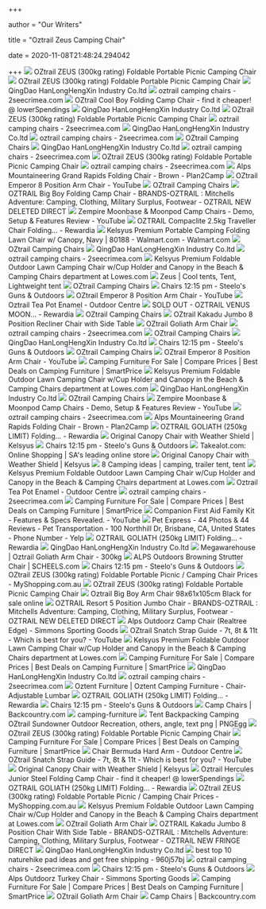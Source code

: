 +++
        
author = "Our Writers"
        
title = "Oztrail Zeus Camping Chair"
        
date = 2020-11-08T21:48:24.294042
        
+++
[ ![](https://cdn2.bigcommerce.com/server5800/84906/products/3144/images/4749/s-l400__49782.1498540918.1280.1280.jpg?c=2)](https://cdn2.bigcommerce.com/server5800/84906/products/3144/images/4749/s-l400__49782.1498540918.1280.1280.jpg?c=2) OZtrail ZEUS (300kg rating) Foldable Portable Picnic Camping Chair
[ ![](https://cdn2.bigcommerce.com/server5800/84906/products/2864/images/4608/zeus__60762.1466555966.1280.1280.jpg?c=2)](https://cdn2.bigcommerce.com/server5800/84906/products/2864/images/4608/zeus__60762.1466555966.1280.1280.jpg?c=2) OZtrail ZEUS (300kg rating) Foldable Portable Picnic Camping Chair
[ ![](http://www.cnhlhx.com/res/en/20161226/0e4ad7b4e419e552.jpg)](http://www.cnhlhx.com/res/en/20161226/0e4ad7b4e419e552.jpg) QingDao HanLongHengXin Industry Co.ltd
[ ![](https://workleisureplay.com.au/media/product/8cf/oztrail-big-boy-camping-chairs-with-cooler-blue-89f.jpg)](https://workleisureplay.com.au/media/product/8cf/oztrail-big-boy-camping-chairs-with-cooler-blue-89f.jpg)     oztrail camping chairs - 2seecrimea.com
[ ![](https://lowerspendings-images.s3.amazonaws.com/wDpkWABSkih_large.jpg)](https://lowerspendings-images.s3.amazonaws.com/wDpkWABSkih_large.jpg) OZtrail Cool Boy Folding Camp Chair - find it cheaper! @ lowerSpendings
[ ![](http://www.cnhlhx.com/res/en/20161226/39c58f3eccb0ec72.jpg)](http://www.cnhlhx.com/res/en/20161226/39c58f3eccb0ec72.jpg) QingDao HanLongHengXin Industry Co.ltd
[ ![](https://cdn2.bigcommerce.com/server5800/84906/products/3145/images/4751/1s-l400__30417.1498619241.1280.1280.jpg?c=2)](https://cdn2.bigcommerce.com/server5800/84906/products/3145/images/4751/1s-l400__30417.1498619241.1280.1280.jpg?c=2) OZtrail ZEUS (300kg rating) Foldable Portable Picnic Camping Chair
[ ![](https://www.bigw.com.au/medias/sys_master/images/images/hbb/h65/10237641654302.jpg)](https://www.bigw.com.au/medias/sys_master/images/images/hbb/h65/10237641654302.jpg)     oztrail camping chairs - 2seecrimea.com
[ ![](http://www.cnhlhx.com/res/en/20161226/91911b69a44324bc.jpg)](http://www.cnhlhx.com/res/en/20161226/91911b69a44324bc.jpg) QingDao HanLongHengXin Industry Co.ltd
[ ![](https://www.mitchellsadventure.com/user/images/13697.jpg?t=2003190929)](https://www.mitchellsadventure.com/user/images/13697.jpg?t=2003190929)     oztrail camping chairs - 2seecrimea.com
[ ![](https://cdn.shopify.com/s/files/1/0020/3495/8401/products/FCC_PAC_B_Classic_Arm_Chair_Black_139e06af-6a77-416e-ae62-2b2b520b9ba7_840x840.jpg?v=1600253323)](https://cdn.shopify.com/s/files/1/0020/3495/8401/products/FCC_PAC_B_Classic_Arm_Chair_Black_139e06af-6a77-416e-ae62-2b2b520b9ba7_840x840.jpg?v=1600253323) OZtrail Camping Chairs
[ ![](http://www.cnhlhx.com/res/en/20161223/6c44a2b9abacb904.jpg)](http://www.cnhlhx.com/res/en/20161223/6c44a2b9abacb904.jpg) QingDao HanLongHengXin Industry Co.ltd
[ ![](https://www.campandclimb.co.za/wp-content/uploads/oztrail-cascade-5-position-recliner.jpg)](https://www.campandclimb.co.za/wp-content/uploads/oztrail-cascade-5-position-recliner.jpg)     oztrail camping chairs - 2seecrimea.com
[ ![](https://cdn2.bigcommerce.com/server5800/84906/products/2310/images/4791/s-l400__25663.1508398952.190.190.jpg?c=2)](https://cdn2.bigcommerce.com/server5800/84906/products/2310/images/4791/s-l400__25663.1508398952.190.190.jpg?c=2) OZtrail ZEUS (300kg rating) Foldable Portable Picnic Camping Chair
[ ![](https://media.loot.co.za/images/x400/7529122868640179215.jpg)](https://media.loot.co.za/images/x400/7529122868640179215.jpg)     oztrail camping chairs - 2seecrimea.com
[ ![](https://plan2camp.com.au/wp-content/uploads/2019/12/OZtrail-Sun-Lounge-Jumbo-Chair-300x300.jpg)](https://plan2camp.com.au/wp-content/uploads/2019/12/OZtrail-Sun-Lounge-Jumbo-Chair-300x300.jpg) Alps Mountaineering Grand Rapids Folding Chair - Brown - Plan2Camp
[ ![](https://i.ytimg.com/vi/1biPGvrk0TI/mqdefault.jpg)](https://i.ytimg.com/vi/1biPGvrk0TI/mqdefault.jpg) OZtrail Emperor 8 Position Arm Chair - YouTube
[ ![](https://cdn.shopify.com/s/files/1/0020/3495/8401/products/FCE_RVCS_F_RV_Sport_Chair_D_840x840.jpg?v=1600255298)](https://cdn.shopify.com/s/files/1/0020/3495/8401/products/FCE_RVCS_F_RV_Sport_Chair_D_840x840.jpg?v=1600255298) OZtrail Camping Chairs
[ ![](https://www.mitchellsadventure.com/user/images/6583.jpg?t=1803021556)](https://www.mitchellsadventure.com/user/images/6583.jpg?t=1803021556) OZTRAIL Big Boy Folding Camp Chair - BRANDS-OZTRAIL : Mitchells Adventure:  Camping, Clothing, Military Surplus, Footwear - OZTRAIL NEW DELETED DIRECT
[ ![](https://i.ytimg.com/vi/mQiyxGA-0xE/hqdefault.jpg)](https://i.ytimg.com/vi/mQiyxGA-0xE/hqdefault.jpg) Zempire Moonbase & Moonpod Camp Chairs - Demo, Setup & Features Review -  YouTube
[ ![](https://c7.rewardia.com.au/rsz400/cache/31392001/43/4CF5C1F916C7C30BA612C54222047F6DE6DA12.jpg?aHR_cDovL1d1dy3jYW-waW3nY0VudHJhbC3jb0_uYXUvcHJvZHVjdHMvMzExOC7pbWFnZXMvNDY0Mi7jb0-wYmx-ZV7fNzU0MTUuMTQ1NDI_MzEwNi2xMjgwLjEyODAuanBnP0M7MgkvMzEzOTIwMDEvNDMvNENGNUMxRjkxNkM1QzMwQkE0MTJDNTQyMjIwNDdGNkRFNkRBMTIuanBn)](https://c7.rewardia.com.au/rsz400/cache/31392001/43/4CF5C1F916C7C30BA612C54222047F6DE6DA12.jpg?aHR_cDovL1d1dy3jYW-waW3nY0VudHJhbC3jb0_uYXUvcHJvZHVjdHMvMzExOC7pbWFnZXMvNDY0Mi7jb0-wYmx-ZV7fNzU0MTUuMTQ1NDI_MzEwNi2xMjgwLjEyODAuanBnP0M7MgkvMzEzOTIwMDEvNDMvNENGNUMxRjkxNkM1QzMwQkE0MTJDNTQyMjIwNDdGNkRFNkRBMTIuanBn) OZTRAIL Compaclite 2.5kg Traveller Chair Folding... - Rewardia
[ ![](https://i5.walmartimages.com/asr/dc11253c-6f67-4c31-be77-4c0809e9dab9_1.64c93c27f40db3f2cd8ec9a875520dd9.jpeg)](https://i5.walmartimages.com/asr/dc11253c-6f67-4c31-be77-4c0809e9dab9_1.64c93c27f40db3f2cd8ec9a875520dd9.jpeg) Kelsyus Premium Portable Camping Folding Lawn Chair w/ Canopy, Navy | 80188  - Walmart.com - Walmart.com
[ ![](https://cdn.shopify.com/s/files/1/0020/3495/8401/products/FCB_FES_B_Festival_840x840.jpg?v=1546497685)](https://cdn.shopify.com/s/files/1/0020/3495/8401/products/FCB_FES_B_Festival_840x840.jpg?v=1546497685) OZtrail Camping Chairs
[ ![](http://www.cnhlhx.com/res/en/20161226/95b5fe442ae35394.jpg)](http://www.cnhlhx.com/res/en/20161226/95b5fe442ae35394.jpg) QingDao HanLongHengXin Industry Co.ltd
[ ![](https://www.megawarehouse.co.za/content/images/thumbs/0004533_oztrail-folding-camp-chair_400.jpeg)](https://www.megawarehouse.co.za/content/images/thumbs/0004533_oztrail-folding-camp-chair_400.jpeg)     oztrail camping chairs - 2seecrimea.com
[ ![](https://mobileimages.lowes.com/product/converted/100137/1001375332.jpg?size=lg)](https://mobileimages.lowes.com/product/converted/100137/1001375332.jpg?size=lg) Kelsyus Premium Foldable Outdoor Lawn Camping Chair w/Cup Holder and Canopy  in the Beach & Camping Chairs department at Lowes.com
[ ![](https://i.pinimg.com/originals/b1/8f/15/b18f155102f58c14f7ae0f96b269c68b.jpg)](https://i.pinimg.com/originals/b1/8f/15/b18f155102f58c14f7ae0f96b269c68b.jpg) Zeus | Cool tents, Tent, Lightweight tent
[ ![](https://cdn.shopify.com/s/files/1/0020/3495/8401/products/FCE_BIGB_F_Big_Boy_Blue_B_05192cd4-bac3-4e18-b9a5-885ef390b0b5_840x840.jpg?v=1600254135)](https://cdn.shopify.com/s/files/1/0020/3495/8401/products/FCE_BIGB_F_Big_Boy_Blue_B_05192cd4-bac3-4e18-b9a5-885ef390b0b5_840x840.jpg?v=1600254135) OZtrail Camping Chairs
[ ![](https://www.steelosgunsandoutdoors.com.au/wp-content/uploads/2016/04/917a6e35dfced73420356aa1221f5f45a407c115-4.jpg)](https://www.steelosgunsandoutdoors.com.au/wp-content/uploads/2016/04/917a6e35dfced73420356aa1221f5f45a407c115-4.jpg) Chairs 12:15 pm - Steelo's Guns & Outdoors
[ ![](https://i.ytimg.com/vi/MrJsc8nUIaA/hqdefault.jpg)](https://i.ytimg.com/vi/MrJsc8nUIaA/hqdefault.jpg) OZtrail Emperor 8 Position Arm Chair - YouTube
[ ![](https://www.outdoorcentre.com.na/wp-content/uploads/2016/02/SIN065-200x200.jpg)](https://www.outdoorcentre.com.na/wp-content/uploads/2016/02/SIN065-200x200.jpg) Oztrail Tea Pot Enamel - Outdoor Centre
[ ![](https://c7.rewardia.com.au/rsz400/cache/31392001/7A/4E4C2429E6DA230CFAE50FAF37915500543395.jpg?aHR_cDovL1d1dy3jYW-waW3nY0VudHJhbC3jb0_uYXUvcHJvZHVjdHMvMzE_MC7pbWFnZXMvNDc3NC7zLWw_MDBfXzAxMzMzLjE-MTA0OTU-ODMuMTI2MC2xMjgwLmpwZz7jPTIJLzMxMzkyMDAxLzdBLzRFNEMyNDI3RTZEQTIzMENGQUU-MEZBRjM1OTE-NTAwNTQzMzk-LmpwZwAA)](https://c7.rewardia.com.au/rsz400/cache/31392001/7A/4E4C2429E6DA230CFAE50FAF37915500543395.jpg?aHR_cDovL1d1dy3jYW-waW3nY0VudHJhbC3jb0_uYXUvcHJvZHVjdHMvMzE_MC7pbWFnZXMvNDc3NC7zLWw_MDBfXzAxMzMzLjE-MTA0OTU-ODMuMTI2MC2xMjgwLmpwZz7jPTIJLzMxMzkyMDAxLzdBLzRFNEMyNDI3RTZEQTIzMENGQUU-MEZBRjM1OTE-NTAwNTQzMzk-LmpwZwAA) SOLD OUT - OZTRAIL VENUS MOON... - Rewardia
[ ![](https://cdn.shopify.com/s/files/1/0020/3495/8401/products/thumbnail_840x840.jpg?v=1600258169)](https://cdn.shopify.com/s/files/1/0020/3495/8401/products/thumbnail_840x840.jpg?v=1600258169) OZtrail Camping Chairs
[ ![](http://cdn.shopify.com/s/files/1/0020/3495/8401/products/FCA_KAK8T_C_Kakadu_8_Position_grande.JPG?v=1569219536)](http://cdn.shopify.com/s/files/1/0020/3495/8401/products/FCA_KAK8T_C_Kakadu_8_Position_grande.JPG?v=1569219536) OZtrail Kakadu Jumbo 8 Position Recliner Chair with Side Table
[ ![](https://cdn.shopify.com/s/files/1/0020/3495/8401/products/FCE_GOL_F_Goliath_Arm_Chair_B_840x840.jpg?v=1576026911)](https://cdn.shopify.com/s/files/1/0020/3495/8401/products/FCE_GOL_F_Goliath_Arm_Chair_B_840x840.jpg?v=1576026911) OZtrail Goliath Arm Chair
[ ![](https://www.animalgear.co.za/pub/media/catalog/product/cache/a18be4409b00d68448ca34c5eafac073/o/z/oztrail-south-africa-fca-cas8t-c.jpg)](https://www.animalgear.co.za/pub/media/catalog/product/cache/a18be4409b00d68448ca34c5eafac073/o/z/oztrail-south-africa-fca-cas8t-c.jpg)     oztrail camping chairs - 2seecrimea.com
[ ![](https://cdn.shopify.com/s/files/1/0020/3495/8401/products/FCE_MONF_F_Monarch_Footrest_Chair_Blue_B_47831087-fbcd-44b8-8682-8c4f19d28378_840x840.jpg?v=1600257514)](https://cdn.shopify.com/s/files/1/0020/3495/8401/products/FCE_MONF_F_Monarch_Footrest_Chair_Blue_B_47831087-fbcd-44b8-8682-8c4f19d28378_840x840.jpg?v=1600257514) OZtrail Camping Chairs
[ ![](http://www.cnhlhx.com/res/en/20161223/1b7cd2e07edd751f.jpg)](http://www.cnhlhx.com/res/en/20161223/1b7cd2e07edd751f.jpg) QingDao HanLongHengXin Industry Co.ltd
[ ![](https://www.steelosgunsandoutdoors.com.au/wp-content/uploads/2016/12/7d7e178bf68e64946f3bd199d4884cfd0bad6e45.png)](https://www.steelosgunsandoutdoors.com.au/wp-content/uploads/2016/12/7d7e178bf68e64946f3bd199d4884cfd0bad6e45.png) Chairs 12:15 pm - Steelo's Guns & Outdoors
[ ![](https://cdn.shopify.com/s/files/1/0020/3495/8401/products/FCE_RVC_F_RV_Chair_C_e1045c52-c1df-4fc0-94ac-3a641ade4b01_840x840.jpg?v=1600256033)](https://cdn.shopify.com/s/files/1/0020/3495/8401/products/FCE_RVC_F_RV_Chair_C_e1045c52-c1df-4fc0-94ac-3a641ade4b01_840x840.jpg?v=1600256033) OZtrail Camping Chairs
[ ![](https://i.ytimg.com/vi/fq1j-k_VyG8/hqdefault.jpg)](https://i.ytimg.com/vi/fq1j-k_VyG8/hqdefault.jpg) OZtrail Emperor 8 Position Arm Chair - YouTube
[ ![](https://www.smartprice.co.za/product-images/thumbs/591067-ZEUS-Folding-Table-180-cm.jpg)](https://www.smartprice.co.za/product-images/thumbs/591067-ZEUS-Folding-Table-180-cm.jpg) Camping Furniture For Sale | Compare Prices | Best Deals on Camping  Furniture | SmartPrice
[ ![](http://images.lowes.com/product/converted/100138/1001383010_12238855.jpg)](http://images.lowes.com/product/converted/100138/1001383010_12238855.jpg) Kelsyus Premium Foldable Outdoor Lawn Camping Chair w/Cup Holder and Canopy  in the Beach & Camping Chairs department at Lowes.com
[ ![](http://www.cnhlhx.com/res/en/20161226/a06eb5731ea46b92.jpg)](http://www.cnhlhx.com/res/en/20161226/a06eb5731ea46b92.jpg) QingDao HanLongHengXin Industry Co.ltd
[ ![](https://cdn.shopify.com/s/files/1/0020/3495/8401/products/FCE_RVCSPA_F_RV_Spartan_Chair_C_840x840.jpg?v=1600255502)](https://cdn.shopify.com/s/files/1/0020/3495/8401/products/FCE_RVCSPA_F_RV_Spartan_Chair_C_840x840.jpg?v=1600255502) OZtrail Camping Chairs
[ ![](https://i.ytimg.com/vi/YLZFaX2mDYc/hqdefault.jpg)](https://i.ytimg.com/vi/YLZFaX2mDYc/hqdefault.jpg) Zempire Moonbase & Moonpod Camp Chairs - Demo, Setup & Features Review -  YouTube
[ ![](http://pereiracontigo.co/wp-content/uploads/2019/10/big-boy-chair-camping-oztrail-big-boy-folding-camping-picnic-armchair-big-boy-camping-chair-uk.jpg)](http://pereiracontigo.co/wp-content/uploads/2019/10/big-boy-chair-camping-oztrail-big-boy-folding-camping-picnic-armchair-big-boy-camping-chair-uk.jpg)     oztrail camping chairs - 2seecrimea.com
[ ![](https://plan2camp.com.au/wp-content/uploads/2018/07/Alps-Mountaineering-Grand-Rapids-Folding-Chair-Brown.jpg)](https://plan2camp.com.au/wp-content/uploads/2018/07/Alps-Mountaineering-Grand-Rapids-Folding-Chair-Brown.jpg) Alps Mountaineering Grand Rapids Folding Chair - Brown - Plan2Camp
[ ![](https://c7.rewardia.com.au/rsz200/cache/31392001/1E/4DD63009F6EA8E4DF5CD36A4B62BAF671FE39C.jpg?aHR_cDovL1d1dy3jYW-waW3nY0VudHJhbC3jb0_uYXUvcHJvZHVjdHMvMzEyOC7pbWFnZXMvNDgzNi7tb07uc0luZ0xlX-6wNDIyOC2xNTQzNzkwNTMyLjEyODAuMTI2MC3qcGc9Yz_yCS6zMTM3MjAwMS6xRS6_REQ0MzAwOUY0RUE2RTRERjVDRDM0QTRCNjJCQUY0NzFGRTM3Qy3qcGcA)](https://c7.rewardia.com.au/rsz200/cache/31392001/1E/4DD63009F6EA8E4DF5CD36A4B62BAF671FE39C.jpg?aHR_cDovL1d1dy3jYW-waW3nY0VudHJhbC3jb0_uYXUvcHJvZHVjdHMvMzEyOC7pbWFnZXMvNDgzNi7tb07uc0luZ0xlX-6wNDIyOC2xNTQzNzkwNTMyLjEyODAuMTI2MC3qcGc9Yz_yCS6zMTM3MjAwMS6xRS6_REQ0MzAwOUY0RUE2RTRERjVDRDM0QTRCNjJCQUY0NzFGRTM3Qy3qcGcA) OZTRAIL GOLIATH (250kg LIMIT) Folding... - Rewardia
[ ![](https://www.kelsyus.com/images/product/micro/210_2.jpg)](https://www.kelsyus.com/images/product/micro/210_2.jpg) Original Canopy Chair with Weather Shield | Kelsyus
[ ![](https://www.steelosgunsandoutdoors.com.au/wp-content/uploads/2016/04/c9db83d21be7d4e303f9dd7360aaf2937478ee26-8.jpg)](https://www.steelosgunsandoutdoors.com.au/wp-content/uploads/2016/04/c9db83d21be7d4e303f9dd7360aaf2937478ee26-8.jpg) Chairs 12:15 pm - Steelo's Guns & Outdoors
[ ![](https://media.takealot.com/covers_tsins/65951785/65951785-1-fb.jpeg)](https://media.takealot.com/covers_tsins/65951785/65951785-1-fb.jpeg) Takealot.com: Online Shopping | SA's leading online store
[ ![](https://www.kelsyus.com/images/product/micro/210_6.jpg)](https://www.kelsyus.com/images/product/micro/210_6.jpg) Original Canopy Chair with Weather Shield | Kelsyus
[ ![](https://i.pinimg.com/236x/65/f4/93/65f4933e7c396d808920f01c21a76646.jpg)](https://i.pinimg.com/236x/65/f4/93/65f4933e7c396d808920f01c21a76646.jpg) 8 Camping ideas | camping, trailer tent, tent
[ ![](https://mobileimages.lowes.com/product/converted/100137/1001375456.jpg?size=lg)](https://mobileimages.lowes.com/product/converted/100137/1001375456.jpg?size=lg) Kelsyus Premium Foldable Outdoor Lawn Camping Chair w/Cup Holder and Canopy  in the Beach & Camping Chairs department at Lowes.com
[ ![](https://www.outdoorcentre.com.na/wp-content/uploads/2016/02/SIN008-200x200.jpg)](https://www.outdoorcentre.com.na/wp-content/uploads/2016/02/SIN008-200x200.jpg) Oztrail Tea Pot Enamel - Outdoor Centre
[ ![](https://workleisureplay.com.au/media/product/650/oztrail-big-boy-camping-chairs-with-cooler-black-fb3.jpg)](https://workleisureplay.com.au/media/product/650/oztrail-big-boy-camping-chairs-with-cooler-black-fb3.jpg)     oztrail camping chairs - 2seecrimea.com
[ ![](https://www.smartprice.co.za/product-images/thumbs/591049-Kaufmann--Table-Aluminium-Foldup.jpg)](https://www.smartprice.co.za/product-images/thumbs/591049-Kaufmann--Table-Aluminium-Foldup.jpg) Camping Furniture For Sale | Compare Prices | Best Deals on Camping  Furniture | SmartPrice
[ ![](https://i.ytimg.com/vi/8EERXTGtV6Y/hqdefault.jpg)](https://i.ytimg.com/vi/8EERXTGtV6Y/hqdefault.jpg) Companion First Aid Family Kit - Features & Specs Revealed. - YouTube
[ ![](https://s3-media0.fl.yelpcdn.com/bphoto/rMNzWClpLr_SpvxhyRXS7w/o.jpg)](https://s3-media0.fl.yelpcdn.com/bphoto/rMNzWClpLr_SpvxhyRXS7w/o.jpg) Pet Express - 44 Photos & 44 Reviews - Pet Transportation - 100 Northhill  Dr, Brisbane, CA, United States - Phone Number - Yelp
[ ![](https://c7.rewardia.com.au/rsz200/cache/31392001/7B/4E4C24A24B09042C059088103B16458EF10729.jpg?aHR_cDovL1d1dy3jYW-waW3nY0VudHJhbC3jb0_uYXUvcHJvZHVjdHMvMzE_MS7pbWFnZXMvNDc_Mi7DT_7MRVJBUk-fXzA3NjY2LjE_OTQ3ODEwOTYuMTI2MC2xMjgwLmpwZz7jPTIJLzMxMzkyMDAxLzdCLzRFNEMyNEEyNEIwOTA_MkMwNTkwODgxMDNCMTY_NThFRjEwNzI3LmpwZwAA)](https://c7.rewardia.com.au/rsz200/cache/31392001/7B/4E4C24A24B09042C059088103B16458EF10729.jpg?aHR_cDovL1d1dy3jYW-waW3nY0VudHJhbC3jb0_uYXUvcHJvZHVjdHMvMzE_MS7pbWFnZXMvNDc_Mi7DT_7MRVJBUk-fXzA3NjY2LjE_OTQ3ODEwOTYuMTI2MC2xMjgwLmpwZz7jPTIJLzMxMzkyMDAxLzdCLzRFNEMyNEEyNEIwOTA_MkMwNTkwODgxMDNCMTY_NThFRjEwNzI3LmpwZwAA) OZTRAIL GOLIATH (250kg LIMIT) Folding... - Rewardia
[ ![](http://www.cnhlhx.com/res/en/20161226/108fbdd18e338621.jpg)](http://www.cnhlhx.com/res/en/20161226/108fbdd18e338621.jpg) QingDao HanLongHengXin Industry Co.ltd
[ ![](https://www.megawarehouse.co.za/content/images/thumbs/0003842_oztrail-goliath-arm-chair-300kg_400.jpeg)](https://www.megawarehouse.co.za/content/images/thumbs/0003842_oztrail-goliath-arm-chair-300kg_400.jpeg) Megawarehouse | Oztrail Goliath Arm Chair - 300kg
[ ![](https://scheels.scene7.com/is/image/Scheels/70343885254_F)](https://scheels.scene7.com/is/image/Scheels/70343885254_F) ALPS Outdoors Browning Strutter Chair | SCHEELS.com
[ ![](https://www.steelosgunsandoutdoors.com.au/wp-content/uploads/2018/12/da88100be81fe1c646015e4b939e976a4892060b.png)](https://www.steelosgunsandoutdoors.com.au/wp-content/uploads/2018/12/da88100be81fe1c646015e4b939e976a4892060b.png) Chairs 12:15 pm - Steelo's Guns & Outdoors
[ ![](https://c7.myshopping.com.au/rsz200/cache/31392001/58/4D21FD55FC3D7D261B4B78BCEC119E9CA08C73.jpg?aHR_cDovL1d1dy3jYW-waW3nY0VudHJhbC3jb0_uYXUvcHJvZHVjdHMvMjA0My7pbWFnZXMvNDc_Ny7iaWdib1luZXdfXzAxODA1LjE_OTg_Mzc_MzUuMTI2MC2xMjgwLmpwZz7jPTIJLzMxMzkyMDAxLzU2LzREMjFGRDU-RkMzRDdEMjYxQjRCNzhCQ_VDMTE3RTlDQTA2QzczLmpwZwAA)](https://c7.myshopping.com.au/rsz200/cache/31392001/58/4D21FD55FC3D7D261B4B78BCEC119E9CA08C73.jpg?aHR_cDovL1d1dy3jYW-waW3nY0VudHJhbC3jb0_uYXUvcHJvZHVjdHMvMjA0My7pbWFnZXMvNDc_Ny7iaWdib1luZXdfXzAxODA1LjE_OTg_Mzc_MzUuMTI2MC2xMjgwLmpwZz7jPTIJLzMxMzkyMDAxLzU2LzREMjFGRDU-RkMzRDdEMjYxQjRCNzhCQ_VDMTE3RTlDQTA2QzczLmpwZwAA) OZtrail ZEUS (300kg rating) Foldable Portable Picnic / Camping Chair Prices  - MyShopping.com.au
[ ![](https://cdn2.bigcommerce.com/server5800/84906/products/2844/images/3537/OZtrail_Resort_Folding_Camping_Reclining_Deck_Chair__42968.1375238497.190.190.png?c=2)](https://cdn2.bigcommerce.com/server5800/84906/products/2844/images/3537/OZtrail_Resort_Folding_Camping_Reclining_Deck_Chair__42968.1375238497.190.190.png?c=2) OZtrail ZEUS (300kg rating) Foldable Portable Picnic Camping Chair
[ ![](https://i.ebayimg.com/images/g/~mAAAOSw3adelRXE/s-l640.jpg)](https://i.ebayimg.com/images/g/~mAAAOSw3adelRXE/s-l640.jpg) Oztrail Big Boy Arm Chair 98x61x105cm Black for sale online
[ ![](https://www.mitchellsadventure.com/user/images/11452.jpg?t=1902261334)](https://www.mitchellsadventure.com/user/images/11452.jpg?t=1902261334) OZTRAIL Resort 5 Position Jumbo Chair - BRANDS-OZTRAIL : Mitchells  Adventure: Camping, Clothing, Military Surplus, Footwear - OZTRAIL NEW  DELETED DIRECT
[ ![](https://cdn10.bigcommerce.com/s-d4f5hm3/products/19751/images/59603/Alps-Outdoorz-Camp-Chair-Realtree-Edge-703438841503_image1__83167.1586972823.1280.1280.jpg?c=2)](https://cdn10.bigcommerce.com/s-d4f5hm3/products/19751/images/59603/Alps-Outdoorz-Camp-Chair-Realtree-Edge-703438841503_image1__83167.1586972823.1280.1280.jpg?c=2) Alps Outdoorz Camp Chair (Realtree Edge) - Simmons Sporting Goods
[ ![](https://i.ytimg.com/vi/VdPCY6fwjYg/maxresdefault.jpg)](https://i.ytimg.com/vi/VdPCY6fwjYg/maxresdefault.jpg) OZtrail Snatch Strap Guide - 7t, 8t & 11t - Which is best for you? - YouTube
[ ![](http://mobileimages.lowes.com/product/converted/100138/1001383010_12238854.jpg?size=pdhi)](http://mobileimages.lowes.com/product/converted/100138/1001383010_12238854.jpg?size=pdhi) Kelsyus Premium Foldable Outdoor Lawn Camping Chair w/Cup Holder and Canopy  in the Beach & Camping Chairs department at Lowes.com
[ ![](https://www.smartprice.co.za/product-images/thumbs/591027-Campground-Compact-Travelling-Folding-Table.jpg)](https://www.smartprice.co.za/product-images/thumbs/591027-Campground-Compact-Travelling-Folding-Table.jpg) Camping Furniture For Sale | Compare Prices | Best Deals on Camping  Furniture | SmartPrice
[ ![](http://www.cnhlhx.com/res/en/20161223/af40d5cb047697ce.jpg)](http://www.cnhlhx.com/res/en/20161223/af40d5cb047697ce.jpg) QingDao HanLongHengXin Industry Co.ltd
[ ![](https://cdn.shopify.com/s/files/1/0020/3495/8401/products/FCE_DLCR_F_DuraLite_Recliner_Chair_copy_840x840.jpg?v=1569197516)](https://cdn.shopify.com/s/files/1/0020/3495/8401/products/FCE_DLCR_F_DuraLite_Recliner_Chair_copy_840x840.jpg?v=1569197516)     oztrail camping chairs - 2seecrimea.com
[ ![](https://cdn.shopify.com/s/files/1/1186/8910/products/goanna_ProductImage_large.jpg?v=1565810653)](https://cdn.shopify.com/s/files/1/1186/8910/products/goanna_ProductImage_large.jpg?v=1565810653) Oztent Furniture | Oztent Camping Furniture - Chair- Adjustable Lumbar
[ ![](https://c7.rewardia.com.au/rsz200/cache/31392001/8D/512ABC7BB795404375E150CB17495E2295CC0B.jpg?aHR_cDovL1d1dy3jYW-waW3nY0VudHJhbC3jb0_uYXUvcHJvZHVjdHMvMzE0NS7pbWFnZXMvNDg0Mi7ydmNoYWlyX-60NDgxOC2xNTQ2OTk1Nzg0LjEyODAuMTI2MC3qcGc9Yz_yCS6zMTM3MjAwMS62RC6-MTJBQkM1QkI1OTU_MDQzNzVFMTUwQ_IxNzQ3NUUyMjk-Q_MwQi3qcGcA)](https://c7.rewardia.com.au/rsz200/cache/31392001/8D/512ABC7BB795404375E150CB17495E2295CC0B.jpg?aHR_cDovL1d1dy3jYW-waW3nY0VudHJhbC3jb0_uYXUvcHJvZHVjdHMvMzE0NS7pbWFnZXMvNDg0Mi7ydmNoYWlyX-60NDgxOC2xNTQ2OTk1Nzg0LjEyODAuMTI2MC3qcGc9Yz_yCS6zMTM3MjAwMS62RC6-MTJBQkM1QkI1OTU_MDQzNzVFMTUwQ_IxNzQ3NUUyMjk-Q_MwQi3qcGcA) OZTRAIL GOLIATH (250kg LIMIT) Folding... - Rewardia
[ ![](https://www.steelosgunsandoutdoors.com.au/wp-content/uploads/2017/04/d0643c97f1978b59ecda710c1aeaa4b35d72e843-11.png)](https://www.steelosgunsandoutdoors.com.au/wp-content/uploads/2017/04/d0643c97f1978b59ecda710c1aeaa4b35d72e843-11.png) Chairs 12:15 pm - Steelo's Guns & Outdoors
[ ![](https://content.backcountry.com/images/items/medium/HEL/HEL000W/BK.jpg)](https://content.backcountry.com/images/items/medium/HEL/HEL000W/BK.jpg) Camp Chairs | Backcountry.com
[ ![](https://media.takealot.com/covers_images/10cfc7de22ec4f19bfa0a7f0e24926ae/s-xlpreview.file)](https://media.takealot.com/covers_images/10cfc7de22ec4f19bfa0a7f0e24926ae/s-xlpreview.file) camping-furniture
[ ![](https://e7.pngegg.com/pngimages/979/621/png-clipart-tent-backpacking-camping-oztrail-sundowner-outdoor-recreation-others-angle-text.png)](https://e7.pngegg.com/pngimages/979/621/png-clipart-tent-backpacking-camping-oztrail-sundowner-outdoor-recreation-others-angle-text.png) Tent Backpacking Camping OZtrail Sundowner Outdoor Recreation, others,  angle, text png | PNGEgg
[ ![](https://cdn2.bigcommerce.com/server5800/84906/products/2623/images/3743/haymannew__14767.1386634816.190.190.jpg?c=2)](https://cdn2.bigcommerce.com/server5800/84906/products/2623/images/3743/haymannew__14767.1386634816.190.190.jpg?c=2) OZtrail ZEUS (300kg rating) Foldable Portable Picnic Camping Chair
[ ![](https://www.smartprice.co.za/product-images/thumbs/591047-Kaufmann--Table-Alum-Foldup.jpg)](https://www.smartprice.co.za/product-images/thumbs/591047-Kaufmann--Table-Alum-Foldup.jpg) Camping Furniture For Sale | Compare Prices | Best Deals on Camping  Furniture | SmartPrice
[ ![](https://www.outdoorcentre.com.na/wp-content/uploads/2016/02/SIN053-200x200.jpg)](https://www.outdoorcentre.com.na/wp-content/uploads/2016/02/SIN053-200x200.jpg) Chair Bermuda Hard Arm - Outdoor Centre
[ ![](https://i.ytimg.com/vi/u7pQ4sqIhJs/hqdefault.jpg)](https://i.ytimg.com/vi/u7pQ4sqIhJs/hqdefault.jpg) OZtrail Snatch Strap Guide - 7t, 8t & 11t - Which is best for you? - YouTube
[ ![](https://www.kelsyus.com/images/product/micro/210_1.jpg)](https://www.kelsyus.com/images/product/micro/210_1.jpg) Original Canopy Chair with Weather Shield | Kelsyus
[ ![](https://lowerspendings-images.s3.amazonaws.com/bqpttAsOjcO_large.jpg)](https://lowerspendings-images.s3.amazonaws.com/bqpttAsOjcO_large.jpg) Oztrail Hercules Junior Steel Folding Camp Chair - find it cheaper! @  lowerSpendings
[ ![](https://c7.rewardia.com.au/rsz200/cache/932/7D/5381E21B62BC4C973803CC3F440AB9EF131641.jpg?aHR_cHM4Ly7hc1NldHMua07nYW2uY07tL0ltYWdlcy7qdW3jaGFuZy7KVU2tQkcwMDIxNzI_Ny-ZRUxMT-cvMS_3M0FmMDBkYWZhLTlmOGEyNDFlLWVkNmUtNGQxZS_3OGEzLWEzMzVkNjhjMWRkNy3qcGc9YXV_bz-1ZWJwJnF-YWxpdHk7NzUJLzkzMi61RC6-MzgxRTIxQjYyQkM_Qzk1MzgwM_NDM_Y_NDBBQjlFRjEzMTY_MS3qcGcA)](https://c7.rewardia.com.au/rsz200/cache/932/7D/5381E21B62BC4C973803CC3F440AB9EF131641.jpg?aHR_cHM4Ly7hc1NldHMua07nYW2uY07tL0ltYWdlcy7qdW3jaGFuZy7KVU2tQkcwMDIxNzI_Ny-ZRUxMT-cvMS_3M0FmMDBkYWZhLTlmOGEyNDFlLWVkNmUtNGQxZS_3OGEzLWEzMzVkNjhjMWRkNy3qcGc9YXV_bz-1ZWJwJnF-YWxpdHk7NzUJLzkzMi61RC6-MzgxRTIxQjYyQkM_Qzk1MzgwM_NDM_Y_NDBBQjlFRjEzMTY_MS3qcGcA) OZTRAIL GOLIATH (250kg LIMIT) Folding... - Rewardia
[ ![](https://c7.myshopping.com.au/rsz200/cache/932/CE/539FC117748CFA4FBE6BE7B0D9106CCFEEB201.jpg?aHR_cHM4Ly7hc1NldHMua07nYW2uY07tL0ltYWdlcy73ZWtzdXBlci7ZS-MtUE7BMzYxMjAyMy6xLWZhZjg2NGU0NjMtcmI3a0Z0dG6_ZzZhYjhkMmFhcXNldmJwY0dtMzIxLmpwZz7hdXRvPXdlYnAmcXVhbGl_eT_1NQkvOTMyL_NFLzUzOUZDMTE1NzQ2Q_ZBNEZCRTZCRTdCMEQ3MTA0Q_NGRUVCMjAxLmpwZwAA)](https://c7.myshopping.com.au/rsz200/cache/932/CE/539FC117748CFA4FBE6BE7B0D9106CCFEEB201.jpg?aHR_cHM4Ly7hc1NldHMua07nYW2uY07tL0ltYWdlcy73ZWtzdXBlci7ZS-MtUE7BMzYxMjAyMy6xLWZhZjg2NGU0NjMtcmI3a0Z0dG6_ZzZhYjhkMmFhcXNldmJwY0dtMzIxLmpwZz7hdXRvPXdlYnAmcXVhbGl_eT_1NQkvOTMyL_NFLzUzOUZDMTE1NzQ2Q_ZBNEZCRTZCRTdCMEQ3MTA0Q_NGRUVCMjAxLmpwZwAA) OZtrail ZEUS (300kg rating) Foldable Portable Picnic / Camping Chair Prices  - MyShopping.com.au
[ ![](https://mobileimages.lowes.com/product/converted/100138/1001388896.jpg?size=lg)](https://mobileimages.lowes.com/product/converted/100138/1001388896.jpg?size=lg) Kelsyus Premium Foldable Outdoor Lawn Camping Chair w/Cup Holder and Canopy  in the Beach & Camping Chairs department at Lowes.com
[ ![](http://cdn.shopify.com/s/files/1/0020/3495/8401/products/FCE_GOL_F_Goliath_Arm_Chair_E_grande.jpg?v=1576026984)](http://cdn.shopify.com/s/files/1/0020/3495/8401/products/FCE_GOL_F_Goliath_Arm_Chair_E_grande.jpg?v=1576026984) OZtrail Goliath Arm Chair
[ ![](https://www.mitchellsadventure.com/user/images/9580.jpg?t=1808141244)](https://www.mitchellsadventure.com/user/images/9580.jpg?t=1808141244) OZTRAIL Kakadu Jumbo 8 Position Chair With Side Table - BRANDS-OZTRAIL :  Mitchells Adventure: Camping, Clothing, Military Surplus, Footwear - OZTRAIL  NEW FRINGE DIRECT
[ ![](http://www.cnhlhx.com/res/en/20161226/e39219a0084db09e.jpg)](http://www.cnhlhx.com/res/en/20161226/e39219a0084db09e.jpg) QingDao HanLongHengXin Industry Co.ltd
[ ![](https://i0.wp.com/ae01.alicdn.com/kf/HTB1ck2lbfjsK1Rjy1Xaq6zispXaB/-font-b-Naturehike-b-font-colchon-inflable-camping-mat-bed-inflatable-air-mattress-sleeping-font.jpg?crop=5,2,900,500&quality=2886)](https://i0.wp.com/ae01.alicdn.com/kf/HTB1ck2lbfjsK1Rjy1Xaq6zispXaB/-font-b-Naturehike-b-font-colchon-inflable-camping-mat-bed-inflatable-air-mattress-sleeping-font.jpg?crop=5,2,900,500&quality=2886) best top 10 naturehike pad ideas and get free shipping - 960j57bj
[ ![](https://cdn.shopify.com/s/files/1/0020/3495/8401/products/FCE_DLCD_F_DuraLite_Compact_Directors_Chair_copy_840x840.jpg?v=1569197486)](https://cdn.shopify.com/s/files/1/0020/3495/8401/products/FCE_DLCD_F_DuraLite_Compact_Directors_Chair_copy_840x840.jpg?v=1569197486)     oztrail camping chairs - 2seecrimea.com
[ ![](https://www.steelosgunsandoutdoors.com.au/wp-content/uploads/2016/12/82953286f2b2e434bd9dbcbea0af270e015ef7c0.png)](https://www.steelosgunsandoutdoors.com.au/wp-content/uploads/2016/12/82953286f2b2e434bd9dbcbea0af270e015ef7c0.png) Chairs 12:15 pm - Steelo's Guns & Outdoors
[ ![](https://cdn10.bigcommerce.com/s-d4f5hm3/products/23696/images/59555/Alps-Outdoorz-Turkey-Chair-703438843781_image1__95964.1586964716.1280.1280.jpg?c=2)](https://cdn10.bigcommerce.com/s-d4f5hm3/products/23696/images/59555/Alps-Outdoorz-Turkey-Chair-703438843781_image1__95964.1586964716.1280.1280.jpg?c=2) Alps Outdoorz Turkey Chair - Simmons Sporting Goods
[ ![](https://www.smartprice.co.za/product-images/thumbs/591034-Campground-Valhalla-Aluminium-1.2m-Folding.jpg)](https://www.smartprice.co.za/product-images/thumbs/591034-Campground-Valhalla-Aluminium-1.2m-Folding.jpg) Camping Furniture For Sale | Compare Prices | Best Deals on Camping  Furniture | SmartPrice
[ ![](http://cdn.shopify.com/s/files/1/0020/3495/8401/products/FCE_GOL_F_Goliath_Arm_Chair_D_grande.jpg?v=1576026936)](http://cdn.shopify.com/s/files/1/0020/3495/8401/products/FCE_GOL_F_Goliath_Arm_Chair_D_grande.jpg?v=1576026936) OZtrail Goliath Arm Chair
[ ![](https://content.backcountry.com/images/items/160/HEL/HEL0005/BLUBLO.jpg)](https://content.backcountry.com/images/items/160/HEL/HEL0005/BLUBLO.jpg) Camp Chairs | Backcountry.com
